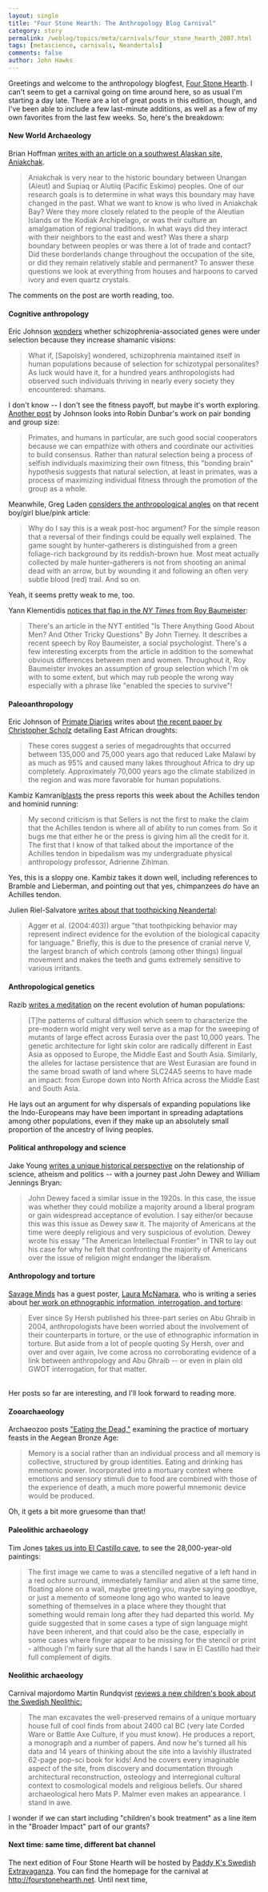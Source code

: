 ```yaml
---
layout: single 
title: "Four Stone Hearth: The Anthropology Blog Carnival" 
category: story
permalink: /weblog/topics/meta/carnivals/four_stone_hearth_2007.html
tags: [metascience, carnivals, Neandertals] 
comments: false 
author: John Hawks 
---
```



<p>
Greetings and welcome to the anthropology blogfest, <a href="http://fourstonehearth.net">Four Stone Hearth</a>. I can't seem to get a carnival going on time around here, so as usual I'm starting a day late. There are a lot of great posts in this edition, though, and I've been able to include a few last-minute additions, as well as a few of my own favorites from the last few weeks. So, here's the breakdown:
</p>

<h4>New World Archaeology</h4>

<p>
Brian Hoffman <a href="http://bhoffman.edublogs.org/2007/08/17/aniakchak-at-ad-1650-a-koniag-settlement/#more-121">writes with an article on a southwest Alaskan site, Aniakchak</a>. 
</p>

<blockquote>Aniakchak is very near to the historic boundary between Unangan (Aleut) and Supiaq or Alutiiq (Pacific Eskimo) peoples. One of our research goals is to determine in what ways this boundary may have changed in the past. What we want to know is who lived in Aniakchak Bay? Were they more closely related to the people of the Aleutian Islands or the Kodiak Archipelago, or was their culture an amalgamation of regional traditions. In what ways did they interact with their neighbors to the east and west? Was there a sharp boundary between peoples or was there a lot of trade and contact? Did these borderlands change throughout the occupation of the site, or did they remain relatively stable and permanent? To answer these questions we look at everything from houses and harpoons to carved ivory and even quartz crystals.</blockquote>

<p>
The comments on the post are worth reading, too. 
</p>

<h4>Cognitive anthropology</h4>

<p>
Eric Johnson <a href="http://primatediaries.blogspot.com/2007/09/shamanic-visions-of-selective-sweep.html">wonders</a> whether schizophrenia-associated genes were under selection because they increase shamanic visions:
</p>

<blockquote>What if, [Sapolsky] wondered, schizophrenia maintained itself in human populations because of selection for schizotypal personalites? As luck would have it, for a hundred years anthropologists had observed such individuals thriving in nearly every society they encountered: shamans.</blockquote>

<p>
I don't know -- I don't see the fitness payoff, but maybe it's worth exploring. <a href="http://primatediaries.blogspot.com/2007/09/bonding-brain.html">Another post</a> by Johnson looks into Robin Dunbar's work on pair bonding and group size: 
</p>

<blockquote>Primates, and humans in particular, are such good social cooperators because we can empathize with others and coordinate our activities to build consensus. Rather than natural selection being a process of selfish individuals maximizing their own fitness, this "bonding brain" hypothesis suggests that natural selection, at least in primates, was a process of maximizing individual fitness through the promotion of the group as a whole. </blockquote>

<p>
Meanwhile, Greg Laden <a href="http://gregladen.com/wordpress/?p=1127">considers the anthropological angles</a> on that recent boy/girl blue/pink article: 
</p>

<blockquote>Why do I say this is a weak post-hoc argument? For the simple reason that a reversal of their findings could be equally well explained. The game sought by hunter-gatherers is distinguished from a green foliage-rich background by its reddish-brown hue. Most meat actually collected by male hunter-gatherers is not from shooting an animal dead with an arrow, but by wounding it and following an often very subtle blood (red) trail. And so on. </blockquote>

<p>
Yeah, it seems pretty weak to me, too. 
</p>

<p>
Yann Klementidis <a href="http://yannklimentidis.blogspot.com/2007/08/men-women-culture-and-group-selection_29.html">notices that flap in the <i>NY Times</i> from Roy Baumeister</a>:
</p>

<blockquote>There's an article in the NYT entitled "Is There Anything Good About Men? And Other Tricky Questions" By John Tierney. It describes a recent speech by Roy Baumeister, a social psychologist. There's a few interesting excerpts from the article in addition to the somewhat obvious differences between men and women. Throughout it, Roy Baumeister invokes an assumption of group selection which I'm ok with to some extent, but which may rub people the wrong way especially with a phrase like "enabled the species to survive"!</blockquote>

<h4>Paleoanthropology</h4>

<p>
Eric Johnson of <a href="http://primatediaries.blogspot.com/">Primate Diaries</a> writes about <a href="http://primatediaries.blogspot.com/2007/09/african-exodus-linked-to-global-climate.html">the recent paper by Christopher Scholz</a> detailing East African droughts:
</p>

<blockquote>These cores suggest a series of megadroughts that occurred between 135,000 and 75,000 years ago that reduced Lake Malawi by as much as 95% and caused many lakes throughout Africa to dry up completely. Approximately 70,000 years ago the climate stabilized in the region and was more favorable for human populations.</blockquote>

<p>
Kambiz Kamrani<a href="http://anthropology.net/2007/09/11/the-role-of-the-achilles-tendon-on-the-origins-of-bipedalism-human-evolution/">blasts</a> the press reports this week about the Achilles tendon and hominid running: 
</p>

<blockquote>My second criticism is that Sellers is not the first to make the claim that the Achilles tendon is where all of ability to run comes from. So it bugs me that either he or the press is giving him all the credit for it. The first that I know of that talked about the importance of the Achilles tendon in bipedalism was my undergraduate physical anthropology professor, Adrienne Zihlman.</blockquote>

<p>
Yes, this is a sloppy one. Kambiz takes it down well, including references to Bramble and Lieberman, and pointing out that yes, chimpanzees <i>do</i> have an Achilles tendon. 
</p>

<p>
Julien Riel-Salvatore <a href="http://averyremoteperiodindeed.blogspot.com/2007/09/clean-toothed-neanderthals.html">writes about that toothpicking Neandertal</a>: 
</p>

<blockquote>Agger et al. (2004:403)) argue "that toothpicking behavior may represent indirect evidence for the evolution of the biological capacity for language." Briefly, this is due to the presence of cranial nerve V, the largest branch of which controls (among other things) lingual movement and makes the teeth and gums extremely sensitive to various irritants.</blockquote>

<h4>Anthropological genetics</h4>

<p>
Razib <a href="http://www.gnxp.com/blog/2007/09/new-races-of-man.php">writes a meditation</a> on the recent evolution of human populations:
</p>

<blockquote>[T]he patterns of cultural diffusion which seem to characterize the pre-modern world might very well serve as a map for the sweeping of mutants of large effect across Eurasia over the past 10,000 years. The genetic architecture for light skin color are radically different in East Asia as opposed to Europe, the Middle East and South Asia. Similarly, the alleles for lactase persistence that are West Eurasian are found in the same broad swath of land where SLC24A5 seems to have made an impact: from Europe down into North Africa across the Middle East and South Asia.</blockquote>

<p>
He lays out an argument for why dispersals of expanding populations like the Indo-Europeans may have been important in spreading adaptations among other populations, even if they make up an absolutely small proportion of the ancestry of living peoples. 
</p>

<h4>Political anthropology and science</h4>

<p>
Jake Young <a href="http://scienceblogs.com/purepedantry/2007/09/why_pairing_science_and_atheis.php">writes a unique historical perspective</a> on the relationship of science, atheism and politics -- with a journey past John Dewey and William Jennings Bryan: 
</p>

<blockquote>John Dewey faced a similar issue in the 1920s. In this case, the issue was whether they could mobilize a majority around a liberal program or gain widespread acceptance of evolution. I say either/or because this was this issue as Dewey saw it. The majority of Americans at the time were deeply religious and very suspicious of evolution. Dewey wrote his essay "The American Intellectual Frontier" in TNR to lay out his case for why he felt that confronting the majority of Americans over the issue of religion might endanger the liberalism.</blockquote>

<h4>Anthropology and torture</h4>

<p>
<a href="http://savageminds.org/">Savage Minds</a> has a guest poster, <a href="http://savageminds.org/author/laura/">Laura McNamara</a>, who is writing a series about <a href="http://savageminds.org/2007/09/09/some-general-thoughts-about-anthropology-interrogation-and-torture/">her work on ethnographic information, interrogation, and torture</a>: <br />
 
<blockquote>Ever since Sy Hersh published his three-part series on Abu Ghraib in 2004, anthropologists have been worried about the involvement of their counterparts in torture, or the use of ethnographic information in torture. But aside from a lot of people quoting Sy Hersh, over and over and over again, Ive come across no corroborating evidence of a link between anthropology and Abu Ghraib -- or even in plain old GWOT interrogation, for that matter.</blockquote>
 <br />
Her posts so far are interesting, and I'll look forward to reading more. 
</p>

<h4>Zooarchaeology</h4>

<p>
Archaeozoo posts <a href="http://archaeozoo.wordpress.com/2007/09/09/eating-the-dead/">"Eating the Dead,"</a> examining the practice of mortuary feasts in the Aegean Bronze Age: 
</p>

<blockquote>Memory is a social rather than an individual process and all memory is collective, structured by group identities. Eating and drinking has mnemonic power. Incorporated into a mortuary context where emotions and sensory stimuli due to food are combined with those of the experience of death, a much more powerful mnemonic device would be produced.</blockquote>

<p>
Oh, it gets a bit more gruesome than that!
</p>

<h4>Paleolithic archaeology</h4>

<p>
Tim Jones <a href="http://remotecentral.blogspot.com/2007/09/visit-to-caves-of-monte-castillo-part-2.html">takes us into El Castillo cave</a>, to see the 28,000-year-old paintings:
</p>

<blockquote>The first image we came to was a stencilled negative of a left hand in a red ochre surround, immediately familiar and alien at the same time, floating alone on a wall, maybe greeting you, maybe saying goodbye, or just a memento of someone long ago who wanted to leave something of themselves in a place where they thought that something would remain long after they had departed this world. My guide suggested that in some cases a type of sign language might have been inherent, and that could also be the case, especially in some cases where finger appear to be missing for the stencil or print - although I'm fairly sure that all the hands I saw in El Castillo had their full complement of digits.</blockquote>

<h4>Neolithic archaeology</h4>

<p>
Carnival majordomo Martin Rundqvist <a href="http://scienceblogs.com/aardvarchaeology/2007/08/jonathans_mortuary_house.php">reviews a new children's book about the Swedish Neolithic:</a>

<blockquote>The man excavates the well-preserved remains of a unique mortuary house full of cool finds from about 2400 cal BC (very late Corded Ware or Battle Axe Culture, if you must know). He produces a report, a monograph and a number of papers. And now he's turned all his data and 14 years of thinking about the site into a lavishly illustrated 62-page pop-sci book for kids! And he covers every imaginable aspect of the site, from discovery and documentation through architectural reconstruction, osteology and interregional cultural context to cosmological models and religious beliefs. Our shared archaeological hero Mats P. Malmer even makes an appearance. I stand in awe.</blockquote>

<p>
I wonder if we can start including "children's book treatment" as a line item in the "Broader Impact" part of our grants? 
</p>

<h4>Next time: same time, different bat channel</h4>

<p>
The next edition of Four Stone Hearth will be hosted by <a href="http://paddyk.wordpress.com">Paddy K's Swedish Extravaganza</a>. You can find the homepage for the carnival at <a href="http://fourstonehearth.net">http://fourstonehearth.net</a>. Until next time, 
</p>


